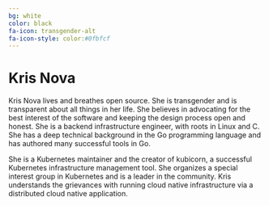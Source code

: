 ```yaml
---
bg: white
color: black
fa-icon: transgender-alt
fa-icon-style: color:#0fbfcf
---
```


# Kris Nova

Kris Nova lives and breathes open source.
She is transgender and is transparent about all things in her life.
She believes in advocating for the best interest of the software and keeping the design process open and honest.
She is a backend infrastructure engineer, with roots in Linux and C.
She has a deep technical background in the Go programming language and has authored many successful tools in Go.

She is a Kubernetes maintainer and the creator of kubicorn, a successful Kubernetes infrastructure management tool.
She organizes a special interest group in Kubernetes and is a leader in the community.
Kris understands the grievances with running cloud native infrastructure via a distributed cloud native application.

<a href="https://www.nivenly.com/" target="_blank"><i class="fa fa-rss-square fa-3x" style="color:#0fbfcf" aria-hidden="true"></i></a> 
<a href="https://github.com/kris-nova" target="_blank"><i class="fa fa-github-square fa-3x" style="color:#0fbfcf" aria-hidden="true"></i></a> 
<a href="https://twitter.com/krisnova" target="_blank"><i class="fa fa-twitter-square fa-3x" style="color:#0fbfcf" aria-hidden="true"></i></a>
